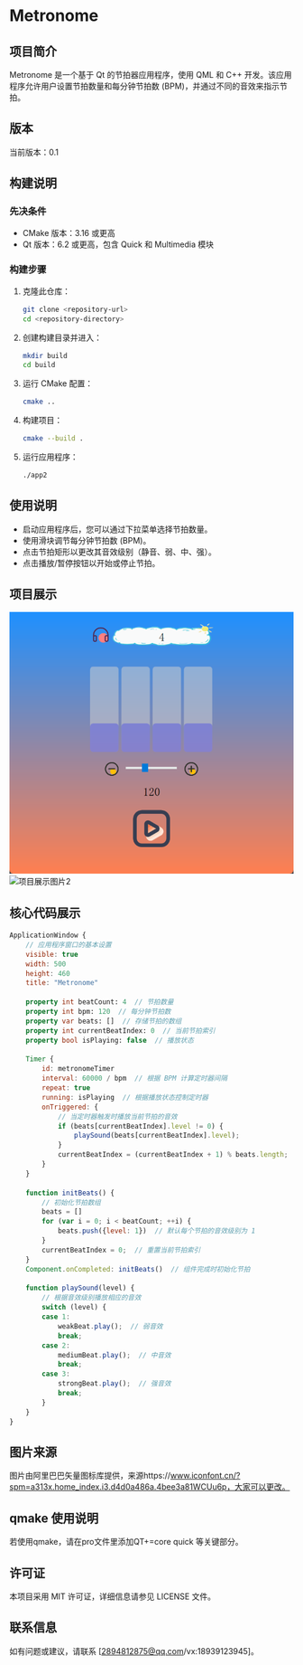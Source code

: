 # Metronome

## 项目简介
Metronome 是一个基于 Qt 的节拍器应用程序，使用 QML 和 C++ 开发。该应用程序允许用户设置节拍数量和每分钟节拍数 (BPM)，并通过不同的音效来指示节拍。

## 版本
当前版本：0.1

## 构建说明

### 先决条件
- CMake 版本：3.16 或更高
- Qt 版本：6.2 或更高，包含 Quick 和 Multimedia 模块

### 构建步骤
1. 克隆此仓库：
   ```bash
   git clone <repository-url>
   cd <repository-directory>
   ```

2. 创建构建目录并进入：
   ```bash
   mkdir build
   cd build
   ```

3. 运行 CMake 配置：
   ```bash
   cmake ..
   ```

4. 构建项目：
   ```bash
   cmake --build .
   ```

5. 运行应用程序：
   ```bash
   ./app2
   ```

## 使用说明
- 启动应用程序后，您可以通过下拉菜单选择节拍数量。
- 使用滑块调节每分钟节拍数 (BPM)。
- 点击节拍矩形以更改其音效级别（静音、弱、中、强）。
- 点击播放/暂停按钮以开始或停止节拍。

## 项目展示
![项目展示图片1](/jpg/1.png)
![项目展示图片2](/jpg/metronome/2.png)


## 核心代码展示
```qml
ApplicationWindow {
    // 应用程序窗口的基本设置
    visible: true
    width: 500
    height: 460
    title: "Metronome"

    property int beatCount: 4  // 节拍数量
    property int bpm: 120  // 每分钟节拍数
    property var beats: []  // 存储节拍的数组
    property int currentBeatIndex: 0  // 当前节拍索引
    property bool isPlaying: false  // 播放状态

    Timer {
        id: metronomeTimer
        interval: 60000 / bpm  // 根据 BPM 计算定时器间隔
        repeat: true
        running: isPlaying  // 根据播放状态控制定时器
        onTriggered: {
            // 当定时器触发时播放当前节拍的音效
            if (beats[currentBeatIndex].level != 0) {
                playSound(beats[currentBeatIndex].level);
            }
            currentBeatIndex = (currentBeatIndex + 1) % beats.length;  // 循环更新当前节拍索引
        }
    }

    function initBeats() {
        // 初始化节拍数组
        beats = []
        for (var i = 0; i < beatCount; ++i) {
            beats.push({level: 1})  // 默认每个节拍的音效级别为 1
        }
        currentBeatIndex = 0;  // 重置当前节拍索引
    }
    Component.onCompleted: initBeats()  // 组件完成时初始化节拍

    function playSound(level) {
        // 根据音效级别播放相应的音效
        switch (level) {
        case 1:
            weakBeat.play();  // 弱音效
            break;
        case 2:
            mediumBeat.play();  // 中音效
            break;
        case 3:
            strongBeat.play();  // 强音效
            break;
        }
    }
}
```

## 图片来源
图片由阿里巴巴矢量图标库提供，来源https://www.iconfont.cn/?spm=a313x.home_index.i3.d4d0a486a.4bee3a81WCUu6p，大家可以更改。

## qmake 使用说明
若使用qmake，请在pro文件里添加QT+=core quick 等关键部分。

## 许可证
本项目采用 MIT 许可证，详细信息请参见 LICENSE 文件。

## 联系信息
如有问题或建议，请联系 [2894812875@qq.com/vx:18939123945]。
